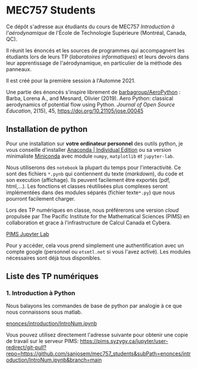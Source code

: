 # MEC757 Students

Ce dépôt s'adresse aux étudiants du cours de MEC757 _Introduction à l'aérodynamique_ de l'École de Technologie Supérieure (Montréal, Canada, QC).

Il réunit les énoncés et les sources de programmes qui accompagnent les étudiants lors de leurs TP (_laboratoires informatiques_) et leurs devoirs dans leur apprentissage de l'aérodynamique, en particulier de la méthode des panneaux.

Il est créé pour la première session à l'Automne 2021.

Une partie des énoncés s'inspire librement de [barbagroup/AeroPython](https://github.com/barbagroup/AeroPython) : 
Barba, Lorena A., and Mesnard, Olivier (2019). Aero Python: classical aerodynamics of potential flow using Python. _Journal of Open Source Education_, 2(15), 45, https://doi.org/10.21105/jose.00045

## Installation de python 

Pour une installation sur **votre ordinateur personnel** des outils python, je vous conseille d'installer [Anaconda | Individual Edition](https://www.anaconda.com/products/individual-d) ou sa version minimaliste [Miniconda](https://docs.conda.io/en/latest/miniconda.html) avec module `numpy`, `matplotlib` et `jupyter-lab`. 

Nous utiliserons des `notebook` la plupart du temps pour l'interactivité. Ce sont des fichiers `*.pynb` qui contiennent du texte (_markdown_), du code et son execution (affichage). Ils peuvent facilement être exportés (pdf, html,...). Les fonctions et classes réutilisées plus complexes seront implémentées dans des modules séparés (fichier texte`*.py`) que nous pourront facilement charger.

Lors des TP numériques en classe, nous préférerons une version _cloud_ propulsée par The Pacific Institute for the Mathematical Sciences (PIMS) en collaboration et grace à l'infrastructure de Calcul Canada et Cybera. 

[PIMS Jupyter Lab](https://pims.syzygy.ca/)

Pour y accéder, cela vous prend simplement une authentification avec un compte google (personnel ou `etsmtl.net` si vous l'avez activé). Les modules nécessaires sont déjà tous disponibles.


## Liste des TP numériques

### 1. Introduction à Python

Nous balayons les commandes de base de python par analogie à ce que nous connaissons sous matlab. 

[enonces/introduction/IntroNum.ipynb](./enonces/introduction/IntroNum.ipynb)

Vous pouvez utilisez directement l'adresse suivante pour obtenir une copie de travail sur le serveur PIMS: 
https://pims.syzygy.ca/jupyter/user-redirect/git-pull?repo=https://github.com/sanjosem/mec757_students&subPath=enonces/introduction/IntroNum.ipynb&branch=main
